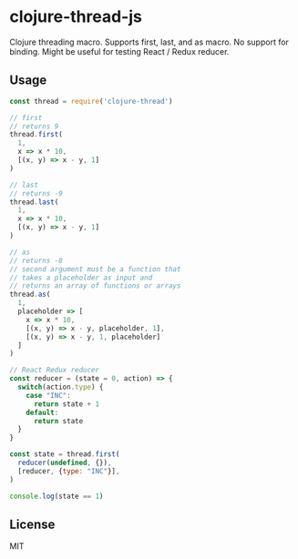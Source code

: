 # clojure-thread-js

Clojure threading macro. Supports first, last, and as macro. No support for binding.
Might be useful for testing React / Redux reducer.

## Usage

```javascript
const thread = require('clojure-thread')

// first
// returns 9
thread.first(
  1,
  x => x * 10,
  [(x, y) => x - y, 1]
)

// last
// returns -9
thread.last(
  1,
  x => x * 10,
  [(x, y) => x - y, 1]
)

// as
// returns -8
// second argument must be a function that
// takes a placeholder as input and
// returns an array of functions or arrays
thread.as(
  1,
  placeholder => [
    x => x * 10,
    [(x, y) => x - y, placeholder, 1],
    [(x, y) => x - y, 1, placeholder]
  ]
)

// React Redux reducer
const reducer = (state = 0, action) => {
  switch(action.type) {
    case "INC":
      return state + 1
    default:
      return state
  }  
}

const state = thread.first(
  reducer(undefined, {}),
  [reducer, {type: "INC"}],  
)

console.log(state == 1)
```

## License

MIT
